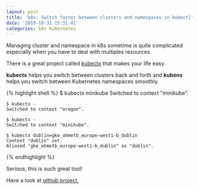 ```yaml
---
layout: post
title: 'k8s: Switch faster between clusters and namespaces in kubectl'
date: '2019-10-31 15:31:41'
categories: k8s kubernetes
---
```


Managing cluster and namespace in k8s sometime is quite complicated especially when you have to deal with multiples resources.

There is a great project called [kubectx](https://github.com/ahmetb/kubectx) that makes your life easy.

**kubectx** helps you switch between clusters back and forth and **kubens** helps you switch between Kubernetes namespaces smoothly.

{% highlight shell %}
    $ kubectx minikube
    Switched to context "minikube".
    
    $ kubectx -
    Switched to context "oregon".
    
    $ kubectx -
    Switched to context "minikube".
    
    $ kubectx dublin=gke_ahmetb_europe-west1-b_dublin
    Context "dublin" set.
    Aliased "gke_ahmetb_europe-west1-b_dublin" as "dublin".
{% endhighlight %}


Serious, this is such great tool!  
  
Have a look at [github project.](https://github.com/ahmetb/kubectx)

